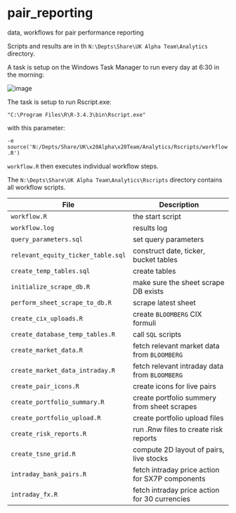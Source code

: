 # pair_reporting
data, workflows for pair performance reporting

Scripts and results are in th ``N:\Depts\Share\UK Alpha Team\Analytics`` directory.

A task is setup on the Windows Task Manager to run every day at 6:30 in the morning:

![image](https://user-images.githubusercontent.com/1358190/41651469-8a890876-7478-11e8-9341-8c5563304c76.png)

The task is setup to run Rscript.exe:

``"C:\Program Files\R\R-3.4.3\bin\Rscript.exe"``

with this parameter:

``-e source('N:/Depts/Share/UK\x20Alpha\x20Team/Analytics/Rscripts/workflow.R')``

``workflow.R`` then executes individual workflow steps.

The  ``N:\Depts\Share\UK Alpha Team\Analytics\Rscripts`` directory contains 
all workflow scripts.


| File | Description |
|----------|----------|
| ``workflow.R`` | the start script  |
| ``workflow.log`` | results log |
| ``query_parameters.sql`` | set query parameters |
| ``relevant_equity_ticker_table.sql`` | construct date, ticker, bucket tables |
| ``create_temp_tables.sql`` |  create tables |
| ``initialize_scrape_db.R`` |  make sure the sheet scrape DB exists |
| ``perform_sheet_scrape_to_db.R`` |  scrape latest sheet |
| ``create_cix_uploads.R`` |  create ``BLOOMBERG`` CIX formuli |
| ``create_database_temp_tables.R`` | call ``SQL`` scripts  |
| ``create_market_data.R`` | fetch relevant market data from ``BLOOMBERG`` |
| ``create_market_data_intraday.R`` | fetch relevant intraday data from ``BLOOMBERG`` |
| ``create_pair_icons.R`` | create icons for live pairs |
| ``create_portfolio_summary.R`` | create portfolio summery from sheet scrapes |
| ``create_portfolio_upload.R`` | create portfolio upload files |
| ``create_risk_reports.R`` |  run .Rnw files to create risk reports |
| ``create_tsne_grid.R`` | compute 2D layout of pairs, live stocks |
| ``intraday_bank_pairs.R`` |  fetch intraday price action for SX7P components |
| ``intraday_fx.R`` |  fetch intraday price action for 30 currencies |


